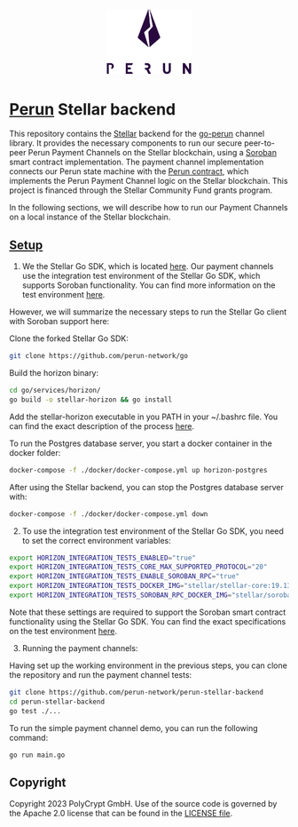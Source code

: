 <h1 align="center">
    <a href="https://perun.network/"><img src=".assets/go-perun.png" alt="Perun" width="30%"></a>
</h1>


# [Perun](https://perun.network/) Stellar backend

This repository contains the [Stellar](https://stellar.org/) backend for the [go-perun](https://github.com/perun-network/go-perun) channel library. It provides the necessary components to run our secure peer-to-peer Perun Payment Channels on the Stellar blockchain, using a [Soroban](https://soroban.stellar.org/) smart contract implementation. The payment channel implementation connects our Perun state machine with the [Perun contract](https://github.com/perun-network/perun-soroban-contract), which implements the Perun Payment Channel logic on the Stellar blockchain. This project is financed through the Stellar Community Fund grants program.

In the following sections, we will describe how to run our Payment Channels on a local instance of the Stellar blockchain.

## [Setup](#setup)

1. We the Stellar Go SDK, which is located [here](https://github.com/stellar/go). Our payment channels use the integration test environment of the Stellar Go SDK, which supports Soroban functionality. You can find more information on the test environment [here](https://github.com/perun-network/go/tree/master/services/horizon/internal/docs).

However, we will summarize the necessary steps to run the Stellar Go client with Soroban support here:

Clone the forked Stellar Go SDK:

```sh
git clone https://github.com/perun-network/go
```

Build the horizon binary:

```sh
cd go/services/horizon/
go build -o stellar-horizon && go install
```
Add the stellar-horizon executable in you PATH in your ~/.bashrc file. You can find the exact description of the process [here](https://github.com/perun-network/go/blob/master/services/horizon/internal/docs/GUIDE_FOR_DEVELOPERS.md#building-horizon).

To run the Postgres database server, you start a docker container in the docker folder:

```sh
docker-compose -f ./docker/docker-compose.yml up horizon-postgres
```

After using the Stellar backend, you can stop the Postgres database server with:

```sh
docker-compose -f ./docker/docker-compose.yml down
```

2. To use the integration test environment of the Stellar Go SDK, you need to set the correct environment variables:

```sh
export HORIZON_INTEGRATION_TESTS_ENABLED="true"
export HORIZON_INTEGRATION_TESTS_CORE_MAX_SUPPORTED_PROTOCOL="20"
export HORIZON_INTEGRATION_TESTS_ENABLE_SOROBAN_RPC="true"
export HORIZON_INTEGRATION_TESTS_DOCKER_IMG="stellar/stellar-core:19.13.1-1481.3acf6dd26.focal"
export HORIZON_INTEGRATION_TESTS_SOROBAN_RPC_DOCKER_IMG="stellar/soroban-rpc:20.0.0-rc3-39"
```

Note that these settings are required to support the Soroban smart contract functionality using the Stellar Go SDK. You can find the exact specifications on the test environment [here](https://github.com/stellar/go/blob/master/.github/workflows/horizon.yml). 

3. Running the payment channels:

Having set up the working environment in the previous steps, you can clone the repository and run the payment channel tests:
    
```sh
git clone https://github.com/perun-network/perun-stellar-backend
cd perun-stellar-backend
go test ./...
```

To run the simple payment channel demo, you can run the following command:

```sh
go run main.go
```

## Copyright

Copyright 2023 PolyCrypt GmbH. Use of the source code is governed by the Apache 2.0 license that can be found in the [LICENSE file](LICENSE).
